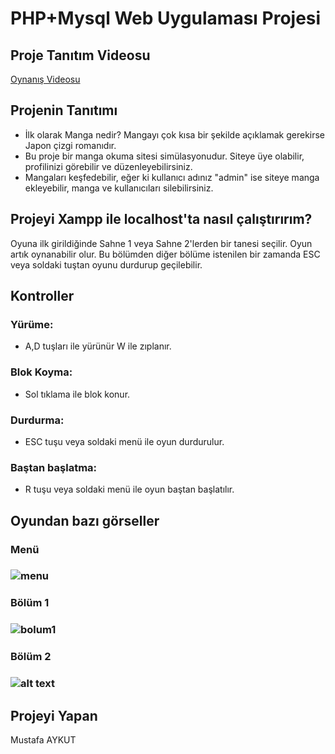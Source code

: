 # PHP+Mysql Web Uygulaması Projesi

## Proje Tanıtım Videosu
[Oynanış Videosu](https://youtu.be/SIEGoBo7YGc)

## Projenin Tanıtımı

* İlk olarak Manga nedir? Mangayı çok kısa bir şekilde açıklamak gerekirse Japon çizgi romanıdır. 
* Bu proje bir manga okuma sitesi simülasyonudur. Siteye üye olabilir, profilinizi görebilir ve düzenleyebilirsiniz.
* Mangaları keşfedebilir, eğer ki kullanıcı adınız "admin" ise siteye manga ekleyebilir, manga ve kullanıcıları silebilirsiniz.

## Projeyi Xampp ile localhost'ta nasıl çalıştırırım?

Oyuna ilk girildiğinde Sahne 1 veya Sahne 2'lerden bir tanesi seçilir. Oyun artık oynanabilir olur. Bu bölümden diğer bölüme istenilen bir zamanda ESC veya soldaki tuştan oyunu durdurup geçilebilir.

## Kontroller

### Yürüme:
* A,D tuşları ile yürünür W ile zıplanır.
### Blok Koyma:
* Sol tıklama ile blok konur.
### Durdurma:
* ESC tuşu veya soldaki menü ile oyun durdurulur.
### Baştan başlatma:
* R tuşu veya soldaki menü ile oyun baştan başlatılır.

## Oyundan bazı görseller
### Menü
### ![menu](./img/JSGame_Menu.png)
### Bölüm 1
### ![bolum1](./img/JSGame_Sahne1.png)
### Bölüm 2
### ![alt text](./img/JSGame_Sahne2.png)

## Projeyi Yapan
Mustafa AYKUT
